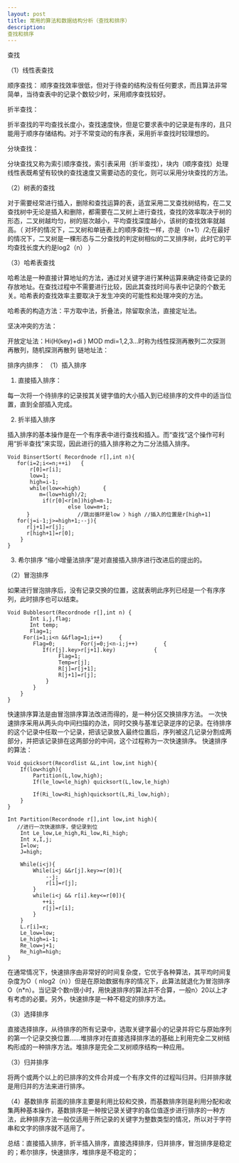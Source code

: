 ```yaml
---
layout: post
title: 常用的算法和数据结构分析（查找和排序）
description: 
查找和排序
---
```


查找

（1）线性表查找   
 
顺序查找：
顺序查找效率很低，但对于待查的结构没有任何要求，而且算法非常简单，当待查表中的记录个数较少时，采用顺序查找较好。
 
折半查找： 

折半查找的平均查找长度小，查找速度快，但是它要求表中的记录是有序的，且只能用于顺序存储结构。对于不常变动的有序表，采用折半查找时较理想的。   
 
分块查找：

分块查找又称为索引顺序查找，索引表采用（折半查找），块内（顺序查找）处理线性表既希望有较快的查找速度又需要动态的变化，则可以采用分块查找的方法。 

（2）树表的查找

对于需要经常进行插入，删除和查找运算的表，适宜采用二叉查找树结构，在二叉查找树中无论是插入和删除，都需要在二叉树上进行查找，查找的效率取决于树的形态，二叉树越均匀，树的层次越小，平均查找深度越小，该树的查找效率就越高。（ 对坏的情况下，二叉树和单链表上的顺序查找一样，亦是（n+1）/2;在最好的情况下，二叉树是一棵形态与二分查找的判定树相似的二叉排序树，此时它的平均查找长度大约是log2（n） ） 
       
（3）哈希表查找

哈希法是一种直接计算地址的方法，通过对关键字进行某种运算来确定待查记录的存放地址。在查找过程中不需要进行比较，因此其查找时间与表中记录的个数无关。哈希表的查找效率主要取决于发生冲突的可能性和处理冲突的方法。

哈希表的构造方法：平方取中法，折叠法，除留取余法，直接定址法。 
 
坚决冲突的方法： 

开放定址法：Hi(H(key)+di ) MOD mdi=1,2,3…时称为线性探测再散列二次探测再散列，随机探测再散列 链地址法：   
                                                                        
排序内排序：
（1）插入排序

1. 直接插入排序：

每一次将一个待排序的记录按其关键字值的大小插入到已经排序的文件中的适当位置，直到全部插入完成。  

2. 折半插入排序

插入排序的基本操作是在一个有序表中进行查找和插入。而“查找”这个操作可利用“折半查找”来实现，因此进行的插入排序称之为二分法插入排序。

	Void BinsertSort( Recordnode r[],int n){
	   for(i=2;i<=n;++i)   {
		   r[0]=r[i];
		   low=1;
		   high=i-1;
		   while(low<=high)       {
			  m=(low+high)/2;
			   if(r[0]<r[m])high=m-1;
					   else low=m+1; 
		  }               //跳出循环是low 〉high //插入的位置是r[high+1]     
	   for(j=i-1;j>=high+1;--j){
		  r[j+1]=r[j];
		  r[high+1]=r[0];
		}
	}

3. 希尔排序
“缩小增量法排序”是对直接插入排序进行改进后的提出的。
 
（2）冒泡排序

如果进行冒泡排序后，没有记录交换的位置，这就表明此序列已经是一个有序序列，此时排序也可以结束。   

	Void Bubblesort(Recordnode r[],int n) {
		   Int i,j,flag;
		   Int temp;
		   Flag=1;
		 For(i=1;i<n &&flag=1;i++)     {
			Flag=0;        For(j=0;j<n-i;j++)        {
			   If(r[j].key>r[j+1].key)            {
					Flag=1;
					Temp=r[j];
					R[j]=r[j+1];
					R[j+1]=r[j];
				}
			}
		}
	}
 
快速排序算法是由冒泡排序算法改进而得的，是一种分区交换排序方法。 
一次快速排序采用从两头向中间扫描的办法，同时交换与基准记录逆序的记录。在待排序的这个记录中任取一个记录，把该记录放入最终位置后，序列被这几记录分割成两部分，并把该记录排在这两部分的中间，这个过程称为一次快速排序。 快速排序的算法：

	Void quicksort(Recordlist &L,int low,int high){
		If(low<high){
			Partition(L,low,high);
			If(le_low<le_high) quicksort(L,low,le_high)

			If(Ri_low<Ri_high)quicksort(L,Ri_low,high);
		}
	}

	Int Partition(Recordnode r[],int low,int high){
	   //进行一次快速排序，使记录到位   
		Int Le_low,Le_high,Ri_low,Ri_high;   
		Int x,I,j;   
		I=low;   
		J=high;
		
		While(i<j){
			While(i<j &&r[j].key>=r[0]){
				--j; 
				r[i]=r[j];
			}			
			while(i<j && r[i].key<=r[0]){
			   ++i;       
			   r[j]=r[i];
			}
		}
		L.r[i]=x;
		Le_low=low;
		Le_high=i-1;
		Re_low=j+1;
		Re_high=high;
	}

在通常情况下，快速排序由非常好的时间复杂度，它优于各种算法，其平均时间复杂度为O（ nlog2（n））但是在原始数据有序的情况下，此算法就退化为冒泡排序O（n*n）。当记录个数n很小时，用快速排序的算法并不合算，一般n〉20以上才有考虑的必要。另外，快速排序是一种不稳定的排序方法。

（3）选择排序
 
直接选择排序，从待排序的所有记录中，选取关键字最小的记录并将它与原始序列的第一个记录交换位置……堆排序对在直接选择排序法的基础上利用完全二叉树结构形成的一种排序方法。堆排序是完全二叉树顺序结构一种应用。
 
（3）归并排序 

 将两个或两个以上的已排序的文件合并成一个有序文件的过程叫归并。归并排序就是用归并的方法来进行排序。
 
（4）基数排序
 前面的排序主要是利用比较和交换，而基数排序则是利用分配和收集两种基本操作，基数排序是一种按记录关键字的各位值逐步进行排序的一种方法，此种排序方法一般仅适用于所记录的关键字为整数类型的情况，所以对于字符串和文字的排序就不适用了。
 
 
 总结：直接插入排序，折半插入排序，直接选择排序，归并排序，冒泡排序是稳定的；希尔排序，快速排序，堆排序是不稳定的；






